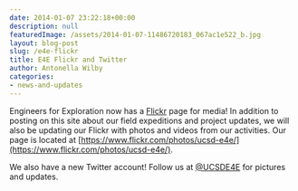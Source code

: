 ```yaml
---
date: 2014-01-07 23:22:18+00:00
description: null
featuredImage: /assets/2014-01-07-11486720183_067ac1e522_b.jpg
layout: blog-post
slug: /e4e-flickr
title: E4E Flickr and Twitter
author: Antonella Wilby
categories:
- news-and-updates
---
```

Engineers for Exploration now has a [Flickr](https://www.flickr.com/photos/ucsd-e4e/) page for media! In addition to posting on this site about our field expeditions and project updates, we will also be updating our Flickr with photos and videos from our activities. Our page is located at [https://www.flickr.com/photos/ucsd-e4e/](https://www.flickr.com/photos/ucsd-e4e/). 

We also have a new Twitter account! Follow us at [@UCSDE4E](https://twitter.com/UCSDE4E) for pictures and updates.
